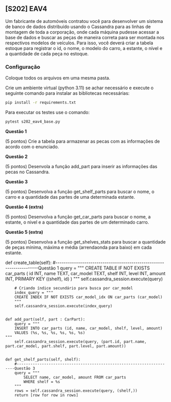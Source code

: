## [S202] EAV4

Um fabricante de automóveis contratou você para desenvolver um sistema de banco de dados distribuído usando o Cassandra para as linhas de montagem de toda a corporação, onde cada máquina pudesse acessar a base de dados e buscar as peças de maneira correta para ser montada nos respectivos modelos de veículos. Para isso, você deverá criar a tabela estoque para registrar o id, o nome, o modelo do carro, a estante, o nível e a quantidade de cada peça no estoque.

### Configuração

Coloque todos os arquivos em uma mesma pasta.

Crie um ambiente virtual (python 3.11) se achar necessário e execute o seguinte comando para instalar as bibliotecas necessárias:

```bash
pip install -r requirements.txt
```

Para executar os testes use o comando:

```bash
pytest s202_eav4_base.py
```

**Questão 1**

(5 pontos) Crie a tabela para armazenar as pecas com as informações de acordo com o enunciado.

**Questão 2**

(5 pontos) Desenvola a função add_part para inserir as informações das pecas no Cassandra.

**Questão 3**

(5 pontos) Desenvolva a função get_shelf_parts para buscar o nome, o carro e a quantidade das partes de uma determinada estante.

**Questão 4 (extra)**

(5 pontos) Desenvolva a função get_car_parts para buscar o nome, a estante, o nivel e a quantidade das partes de um determinado carro.

**Questão 5 (extra)**

(5 pontos) Desenvolva a função get_shelves_stats para buscar a quantidade de peças mínima, máxima e média (arrendaonda para baixo) em cada estante.


def create_table(self):
        #---------------------------------------------------------------------Questão 1
        query = """
        CREATE TABLE IF NOT EXISTS car_parts (
            id INT,
            name TEXT,
            car_model TEXT,
            shelf INT,
            level INT,
            amount INT,
            PRIMARY KEY ((shelf), id)
        )
        """
        self.cassandra_session.execute(query)
        
        # Criando índice secundário para busca por car_model
        index_query = """
        CREATE INDEX IF NOT EXISTS car_model_idx ON car_parts (car_model)
        """
        self.cassandra_session.execute(index_query)
        

    def add_part(self, part : CarPart):
        query = """
        INSERT INTO car_parts (id, name, car_model, shelf, level, amount)
        VALUES (%s, %s, %s, %s, %s, %s)
    """
        self.cassandra_session.execute(query, (part.id, part.name, part.car_model, part.shelf, part.level, part.amount))
        

    def get_shelf_parts(self, shelf):
        #---------------------------------------------------------------------Questão 3
        query = """
            SELECT name, car_model, amount FROM car_parts
            WHERE shelf = %s
        """
        rows = self.cassandra_session.execute(query, (shelf,))
        return [row for row in rows]